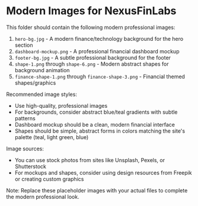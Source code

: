 
# Modern Images for NexusFinLabs

This folder should contain the following modern professional images:

1. `hero-bg.jpg` - A modern finance/technology background for the hero section
2. `dashboard-mockup.png` - A professional financial dashboard mockup
3. `footer-bg.jpg` - A subtle professional background for the footer
4. `shape-1.png` through `shape-6.png` - Modern abstract shapes for background animation
5. `finance-shape-1.png` through `finance-shape-3.png` - Financial themed shapes/graphics

Recommended image styles:
- Use high-quality, professional images
- For backgrounds, consider abstract blue/teal gradients with subtle patterns
- Dashboard mockup should be a clean, modern financial interface
- Shapes should be simple, abstract forms in colors matching the site's palette (teal, light green, blue)

Image sources:
- You can use stock photos from sites like Unsplash, Pexels, or Shutterstock
- For mockups and shapes, consider using design resources from Freepik or creating custom graphics

Note: Replace these placeholder images with your actual files to complete the modern professional look.
